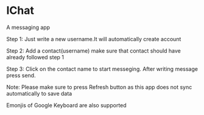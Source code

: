 # IChat
A messaging app

Step 1:
Just write a new username.It will automatically create account

Step 2:
Add a contact(username) make sure that contact should have already followed step 1

Step 3:
Click on the contact name to start messeging. After writing message press send.

Note: Please make sure to press Refresh button as this app does not sync automatically to save data

Emonjis of Google Keyboard are also supported
